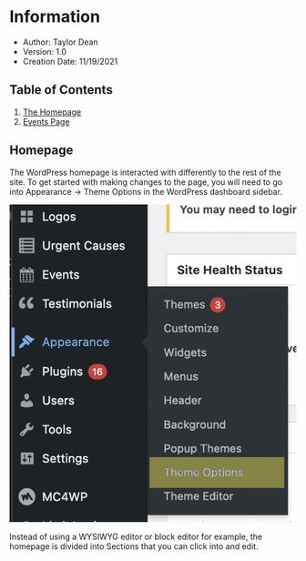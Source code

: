 # Information

- Author: Taylor Dean
- Version: 1.0
- Creation Date: 11/19/2021

## Table of Contents

1. [The Homepage](#homepage)
2. [Events Page](#events)

## Homepage <a name="#homepage"></a>

The WordPress homepage is interacted with differently to the rest of the site. To get started with making changes to the page, you will need to go into Appearance -> Theme Options in the WordPress dashboard sidebar.

![Screenshot](img/appearance-theme-editor.png)

Instead of using a WYSIWYG editor or block editor for example, the homepage is divided into Sections that you can click into and edit.
